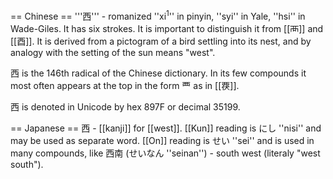 == Chinese ==
'''&#35199;''' - romanized ''xi<sup>1</sup>'' in pinyin, ''syi'' in Yale, ''hsi'' in Wade-Giles.  It has six strokes.  It is important to distinguish it from [[&#35198;]] and [[&#37193;]].  It is derived from a pictogram of a bird settling into its nest, and by analogy with the setting of the sun means "west".

&#35199; is the 146th radical of the Chinese dictionary.  In its few compounds it most often appears at the top in the form &#35200; as in [[&#35204;]].

&#35199; is denoted in Unicode by hex 897F or decimal 35199.

== Japanese ==
西 - [[kanji]] for [[west]]. [[Kun]] reading is にし ''nisi'' and may be used as separate word. [[On]] reading is せい ''sei'' and is used in many compounds, like  西南 (せいなん ''seinan'') - south west (literaly "west south").